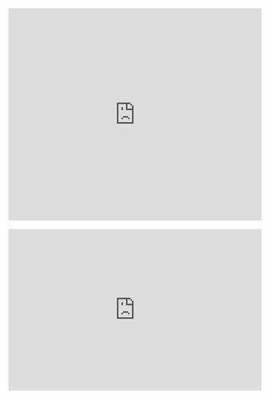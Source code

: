 <iframe width="100%" height="423" frameborder="0"
  src="https://observablehq.com/embed/@cristianodecarvalho/vega-lite-api-exercicios?cells=bar_chart"></iframe>
  <br/><br/>
  <iframe width="100%" height="322" frameborder="0"
  src="https://observablehq.com/embed/@cristianodecarvalho/vega-lite-api-exercicios?cells=scatter_plot"></iframe>
